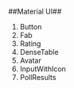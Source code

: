 ##Material UI##

1. Button
2. Fab
3. Rating
4. DenseTable
5. Avatar
6. InputWithIcon
7. PollResults
